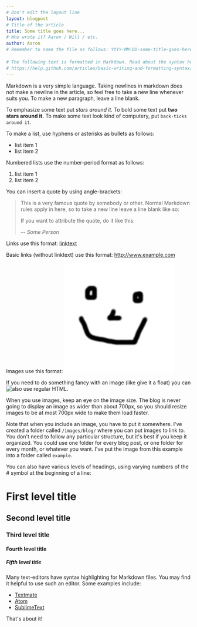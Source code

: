 ```yaml
---
# Don't edit the layout line
layout: blogpost
# Title of the article
title: Some title goes here...
# Who wrote it? Aaron / Will / etc.
author: Aaron
# Remember to name the file as follows: YYYY-MM-DD-some-title-goes-here.md

# The following text is formatted in Markdown. Read about the syntax here:
# https://help.github.com/articles/basic-writing-and-formatting-syntax/
---
```


Markdown is a very simple language.
Taking newlines in markdown does not make a newline in the article, so feel free
to take a new line whenever suits you.
To make a new paragraph, leave a line blank.

To emphasize some text put *stars around it.*
To bold some text put **two stars around it.**
To make some text look kind of computery, put `back-ticks around it`.

To make a list, use hyphens or asterisks as bullets as follows:

- list item 1
- list item 2

Numbered lists use the number-period format as follows:

1. list item 1
2. list item 2

You can insert a quote by using angle-brackets:

> This is a very famous quote by somebody or other.
> Normal Markdown rules apply in here, so to take a new line leave a line blank
> like so:
>
> If you want to attribute the quote, do it like this:
>
> -- <cite>Some Person</cite>

Links use this format:
[linktext](http://www.example.com/page.html)

Basic links (without linktext) use this format:
<http://www.example.com>

Images use this format:
![image alt text](/images/blog/example/image.jpg)

If you need to do something fancy with an image (like give it a float) you can
also use regular HTML.<image align="left" src="/images/blog/example/image.jpg">

When you use images, keep an eye on the image size. The blog is never going to
display an image as wider than about 700px, so you should resize images to be
at most 700px wide to make them load faster.

Note that when you include an image, you have to put it somewhere. I've created
a folder called `/images/blog/` where you can put images to link to. You don't
need to follow any particular structure, but it's best if you keep it organized.
You could use one folder for every blog post, or one folder for every month, or
whatever you want. I've put the image from this example into a folder called
`example`.

You can also have various levels of headings, using varying numbers of the #
symbol at the beginning of a line:

# First level title

## Second level title

### Third level title

#### Fourth level title

##### Fifth level title

Many text-editors have syntax highlighting for Markdown files. You may find it
helpful to use such an editor. Some examples include:

- [Textmate](http://macromates.com/)
- [Atom](https://atom.io)
- [SublimeText](http://www.sublimetext.com/)

That's about it!

